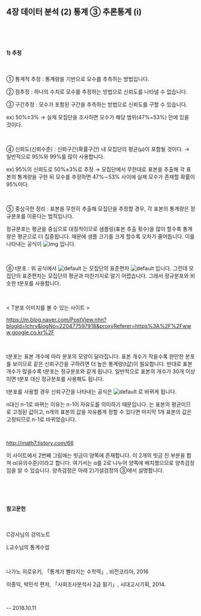 ## 4장 데이터 분석 (2) 통계 ③ 추론통계 (i)

​     

​     

#### 1) 추정

​ 

① 통계적 추정 : 통계량을 기반으로 모수를 추측하는 방법입니다.

② 점추정 : 하나의 수치로 모수를 추정하는 방법으로 신뢰도를 나타낼 수 없습니다.

③ 구간추정 : 모수가 포함된 구간을 추측하는 방법으로 신뢰도를 구할 수 있습니다.

ex) 50%±3% → 실제 모집단을 조사하면 모수가 해당 범위(47%~53%) 안에 있을 것이다.

​     

④ 신뢰도(신뢰수준) : 신뢰구간(확률구간) 내 모집단의 평균(μ)이 포함될 것이다. → 일반적으로 95%와 99%를 많이 사용합니다.

ex) 95%의 신뢰도로 50%±3%로 추정 → 모집단에서 무한대로 표본을 추출해 각 표본의 통계량을 구한 뒤 모수를 추정하면 47%∼53% 사이에 실제 모수가 존재할 확률이 95%이다.

​     

⑤ 중심극한 정리 : 표본을 무한히 추출해 모집단을 추정할 경우, 각 표본의 통계량은 정규분포를 이룬다는 법칙입니다.

정규분포는 평균을 중심으로 대칭적이므로 샘플링(표본 추출 횟수)을 많이 할수록 통계량은 평균으로 더 집중됩니다. 때문에 샘플 크기를 크게 할수록 오차가 줄어듭니다. 이를 나타내는 공식이   ![img](file:///C:\Users\ash92\AppData\Local\Temp\DRW00000d9c629e.gif) 입니다.

​     

⑥ t분포 : 위 공식에서  ![default](https://user-images.githubusercontent.com/43332543/46805077-33f52c80-cd9f-11e8-99f7-bf777ee2e78a.jpg) 는 모집단의 표준편차  ![default](https://user-images.githubusercontent.com/43332543/46805074-335c9600-cd9f-11e8-8449-a5ba19448ff9.jpg) 입니다. 그런데 모집단의 표준편차는 모집단의 평균과 마찬가지로 알기 어렵습니다. 그래서 정규분포와 비슷한 t분포를 사용합니다.

​ 

< T분포 이미지를 볼 수 있는 사이트 >

https://m.blog.naver.com/PostView.nhn?blogId=lchry&logNo=220477597918&proxyReferer=https%3A%2F%2Fwww.google.co.kr%2F

​ 

t분포는 표본 개수에 따라 분포의 모양이 달라집니다. 표본 개수가 작을수록 완만한 분포를 보이므로 같은 신뢰구간을 구하려면 더 높은 통계량(t값)이 필요합니다. 반대로 표본 개수가 많을수록 t분포는 정규분포와 같게 됩니다. 일반적으로 표본의 개수가 30개 이상이면 t분포 대신 정규분포를 사용해도 됩니다.

t분포를 사용할 경우 신뢰구간을 나타내는 공식은  ![default](https://user-images.githubusercontent.com/43332543/46805076-335c9600-cd9f-11e8-8c3f-4b06d61674b0.jpg) 로 바뀌게 됩니다.

n대신 n-1로 바뀌는 이유는 n-1이 자유도를 의미하기 때문입니다.  는 표본의 평균이므로 고정된 값이고, n개의 표본의 값을 자유롭게 정할 수 있다면 마지막 1개 표본의 값은 고정되므로 n-1로 바뀌었습니다.

​     

<http://math7.tistory.com/66>

이 사이트에서 2번째 그림에는 빗금이 양쪽에 존재합니다. 이 2개의 빗금 친 부분을 합쳐 α(유의수준)이라고 합니다. 여기서는 α를 2로 나누어 양쪽에 배치했으므로 양측검정임을 알 수 있습니다. 양측검정은 아래 2)가설검정의 ③에서 설명합니다.

​     

​     

#### 참고문헌

​     

C강사님의 강의노트

L교수님의 통계수업

​     

나가노 히로유키, 「통계가 빨라지는 수학력」, 비전코리아, 2016

이종익, 박민석 편저, 「사회조사분석사 2급 필기」, 시대고시기획, 2014.

​ 

-- 2018.10.11
